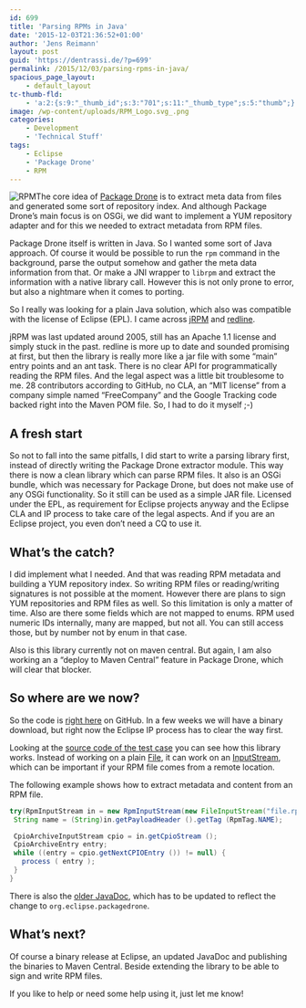 ```yaml
---
id: 699
title: 'Parsing RPMs in Java'
date: '2015-12-03T21:36:52+01:00'
author: 'Jens Reimann'
layout: post
guid: 'https://dentrassi.de/?p=699'
permalink: /2015/12/03/parsing-rpms-in-java/
spacious_page_layout:
    - default_layout
tc-thumb-fld:
    - 'a:2:{s:9:"_thumb_id";s:3:"701";s:11:"_thumb_type";s:5:"thumb";}'
image: /wp-content/uploads/RPM_Logo.svg_.png
categories:
    - Development
    - 'Technical Stuff'
tags:
    - Eclipse
    - 'Package Drone'
    - RPM
---
```


![RPM](https://dentrassi.de/wp-content/uploads/RPM_Logo.svg_.png)The core idea of [Package Drone](http://packagedrone.org) is to extract meta data from files and generated some sort of repository index. And although Package Drone’s main focus is on OSGi, we did want to implement a YUM repository adapter and for this we needed to extract metadata from RPM files.

<!-- more -->

Package Drone itself is written in Java. So I wanted some sort of Java approach. Of course it would be possible to run the `rpm` command in the background, parse the output somehow and gather the meta data information from that. Or make a JNI wrapper to `librpm` and extract the information with a native library call. However this is not only prone to error, but also a nightmare when it comes to porting.

So I really was looking for a plain Java solution, which also was compatible with the license of Eclipse (EPL). I came across [jRPM](http://jrpm.sourceforge.net/) and [redline](https://github.com/craigwblake/redline).

jRPM was last updated around 2005, still has an Apache 1.1 license and simply stuck in the past. redline is more up to date and sounded promising at first, but then the library is really more like a jar file with some “main” entry points and an ant task. There is no clear API for programmatically reading the RPM files. And the legal aspect was a little bit troublesome to me. 28 contributors according to GitHub, no CLA, an “MIT license” from a company simple named “FreeCompany” and the Google Tracking code backed right into the Maven POM file. So, I had to do it myself ;-)

## A fresh start

So not to fall into the same pitfalls, I did start to write a parsing library first, instead of directly writing the Package Drone extractor module. This way there is now a clean library which can parse RPM files. It also is an OSGi bundle, which was necessary for Package Drone, but does not make use of any OSGi functionality. So it still can be used as a simple JAR file. Licensed under the EPL, as requirement for Eclipse projects anyway and the Eclipse CLA and IP process to take care of the legal aspects. And if you are an Eclipse project, you even don’t need a CQ to use it.

## What’s the catch?

I did implement what I needed. And that was reading RPM metadata and building a YUM repository index. So writing RPM files or reading/writing signatures is not possible at the moment. However there are plans to sign YUM repositories and RPM files as well. So this limitation is only a matter of time. Also are there some fields which are not mapped to enums. RPM used numeric IDs internally, many are mapped, but not all. You can still access those, but by number not by enum in that case.

Also is this library currently not on maven central. But again, I am also working an a “deploy to Maven Central” feature in Package Drone, which will clear that blocker.

## So where are we now?

So the code is [right here](https://github.com/eclipse/packagedrone/tree/master/bundles/org.eclipse.packagedrone.utils.rpm) on GitHub. In a few weeks we will have a binary download, but right now the Eclipse IP process has to clear the way first.

Looking at the [source code of the test case](https://github.com/eclipse/packagedrone/blob/master/bundles/org.eclipse.packagedrone.utils.rpm.tests/src/org/eclipse/packagedrone/utils/rpm/tests/InputStreamTest.java) you can see how this library works. Instead of working on a plain [File](https://docs.oracle.com/javase/8/docs/api/java/io/File.html), it can work on an [InputStream](https://docs.oracle.com/javase/8/docs/api/java/io/InputStream.html), which can be important if your RPM file comes from a remote location.

The following example shows how to extract metadata and content from an RPM file.

```java
try(RpmInputStream in = new RpmInputStream(new FileInputStream("file.rpm"))) {  
 String name = (String)in.getPayloadHeader ().getTag (RpmTag.NAME);

 CpioArchiveInputStream cpio = in.getCpioStream ();
 CpioArchiveEntry entry;
 while ((entry = cpio.getNextCPIOEntry ()) != null) {
   process ( entry );  
 }
}
```

There is also the [older JavaDoc](http://doc.packagedrone.org/javadoc/de/dentrassi/rpm/package-summary.html), which has to be updated to reflect the change to `org.eclipse.packagedrone`.

## What’s next?

Of course a binary release at Eclipse, an updated JavaDoc and publishing the binaries to Maven Central. Beside extending the library to be able to sign and write RPM files.

If you like to help or need some help using it, just let me know!
